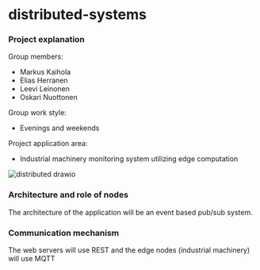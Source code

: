 # distributed-systems

### Project explanation
Group members:
- Markus Kaihola
- Elias Herranen
- Leevi Leinonen
- Oskari Nuottonen

Group work style:
 - Evenings and weekends

Project application area: 
 - Industrial machinery monitoring system utilizing edge computation

![distributed drawio](https://github.com/makeri89/distributed-systems/assets/46067482/d6d92420-a32b-40b9-a514-1aa4259b96c0)

### Architecture and role of nodes
The architecture of the application will be an event based pub/sub system.

### Communication mechanism
The web servers will use REST and the edge nodes (industrial machinery) will use MQTT
